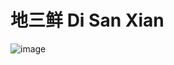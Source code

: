 # 地三鲜 Di San Xian

![image](https://user-images.githubusercontent.com/50277379/137979294-0c7dd257-1515-4b7a-b82e-093b2bfb963d.png)
